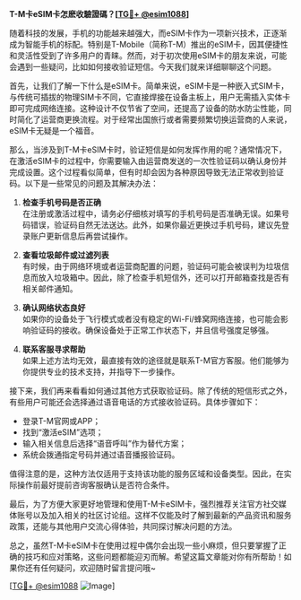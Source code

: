 **T-M卡eSIM卡怎麽收驗證碼？[[TG💪+ @esim1088](https://t.me/s/esim1088)]**

随着科技的发展，手机的功能越来越强大，而eSIM卡作为一项新兴技术，正逐渐成为智能手机的标配。特别是T-Mobile（简称T-M）推出的eSIM卡，因其便捷性和灵活性受到了许多用户的青睐。然而，对于初次使用eSIM卡的朋友来说，可能会遇到一些疑问，比如如何接收验证短信。今天我们就来详细聊聊这个问题。

首先，让我们了解一下什么是eSIM卡。简单来说，eSIM卡是一种嵌入式SIM卡，与传统可插拔的物理SIM卡不同，它直接焊接在设备主板上，用户无需插入实体卡即可完成网络连接。这种设计不仅节省了空间，还提高了设备的防水防尘性能，同时简化了运营商更换流程。对于经常出国旅行或者需要频繁切换运营商的人来说，eSIM卡无疑是一个福音。

那么，当涉及到T-M卡eSIM卡时，验证短信是如何发挥作用的呢？通常情况下，在激活eSIM卡的过程中，你需要输入由运营商发送的一次性验证码以确认身份并完成设置。这个过程看似简单，但有时却会因为各种原因导致无法正常收到验证码。以下是一些常见的问题及其解决办法：

1. **检查手机号码是否正确**  
   在注册或激活过程中，请务必仔细核对填写的手机号码是否准确无误。如果号码错误，验证码自然无法送达。此外，如果你最近更换过手机号码，建议先登录账户更新信息后再尝试操作。

2. **查看垃圾邮件或过滤列表**  
   有时候，由于网络环境或者运营商配置的问题，验证码可能会被误判为垃圾信息而放入垃圾箱中。因此，除了检查手机短信外，还可以打开邮箱查找是否有相关邮件通知。

3. **确认网络状态良好**  
   如果你的设备处于飞行模式或者没有稳定的Wi-Fi/蜂窝网络连接，也可能会影响验证码的接收。确保设备处于正常工作状态下，并且信号强度足够强。

4. **联系客服寻求帮助**  
   如果上述方法均无效，最直接有效的途径就是联系T-M官方客服。他们能够为你提供专业的技术支持，并指导下一步操作。

接下来，我们再来看看如何通过其他方式获取验证码。除了传统的短信形式之外，有些用户可能还会选择通过语音电话的方式接收验证码。具体步骤如下：
- 登录T-M官网或APP；
- 找到“激活eSIM”选项；
- 输入相关信息后选择“语音呼叫”作为替代方案；
- 系统会拨通指定号码并通过语音播报验证码。

值得注意的是，这种方法仅适用于支持该功能的服务区域和设备类型。因此，在实际操作前最好提前咨询客服确认是否符合条件。

最后，为了方便大家更好地管理和使用T-M卡eSIM卡，强烈推荐关注官方社交媒体账号以及加入相关的社区讨论组。这样不仅能及时了解到最新的产品资讯和服务政策，还能与其他用户交流心得体验，共同探讨解决问题的方法。

总之，虽然T-M卡eSIM卡在使用过程中偶尔会出现一些小麻烦，但只要掌握了正确的技巧和应对策略，这些问题都能迎刃而解。希望这篇文章能对你有所帮助！如果你还有任何疑问，欢迎随时留言提问哦~

[[TG💪+ @esim1088](https://t.me/s/esim1088) ![Image](https://i.postimg.cc/4NQfJmqS/Snipaste-2025-05-13-00-14-12.png)]
